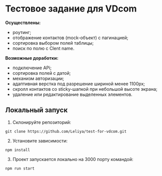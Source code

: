 # Тестовое задание для VDcom

**Осуществлены:**
- роутинг;
- отображение контактов (mock-объект) с пагинацией;
- сортировка выбором полей таблицы;
- поиск по полю с Clent name.

**Возможные доработки:**
- подключение APi;
- сортировка полей с датой;
- механизм авторизации;
- адаптивная верстка под разрешение шириной менее 1100px;
- скролл контактов со sticky-шапкой при небольшой высоте экрана;
- удаление или редактирование выделенных элементов.

## Локальный запуск

1. Склонируйте репозиторий:

```
git clone https://github.com/Leliya/test-for-vdcom.git
```

2. Установите зависимости:

```
npm install
```

3. Проект запускается локально на 3000 порту командой:

```
npm run start
```

